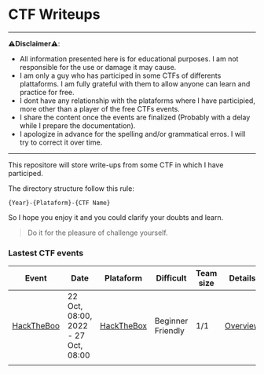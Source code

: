 
# CTF Writeups

---
⚠️**Disclaimer**⚠️:  
- All information presented here is for educational purposes. I am not responsible for the use or damage it may cause.
- I am only a guy who has participed in some CTFs of differents plattaforms. I am fully grateful with them to allow anyone can learn and practice for free.
- I dont have any relationship with the plataforms where I have participied, more other than a player of the free CTFs events.
- I share the content once the events are finalized (Probably with a delay while I prepare the documentation).
- I apologize in advance for the spelling and/or grammatical erros. I will try to correct it over time.

---

This repositore will store write-ups from some CTF in which I have participed.

The directory structure follow this rule:

```
{Year}-{Plataform}-{CTF Name}
```

So I hope you enjoy it and you could clarify your doubts and learn. 


> Do it for the pleasure of challenge yourself.



### Lastest CTF events

| Event                                                | Date                                | Plataform                                 | Difficult         | Team size | Details                                                              | 
| ---------------------------------------------------- | ----------------------------------- | ----------------------------------------- | ----------------- | --------- | --------------------------------------------------------------------- |
| [HackTheBoo](./2022-HackTheBox-HackTheBoo/README.md) | 22 Oct, 08:00, 2022 - 27 Oct, 08:00 | [HackTheBox](https://ctf.hackthebox.com/) | Beginner Friendly | 1/1       | [Overview](https://ctf.hackthebox.com/event/details/hack-the-boo-637) |
|                                                      |                                     |                                           |                   |           |                                                                       |

